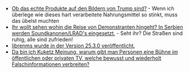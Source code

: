 * [Ob das echte Produkte auf den Bildern von Trump sind?](https://blog.fefe.de/?ts=9929d876) - Wenn ich überlege wie dieses hart verarbeitete Nahrungsmittel so stinkt, muss das übelst muchten
* [Ihr wollt sehen wohin die Reise von Demonstranten hingeht? In Serbien werden Soundkanonen/LRAD's eingesetzt.](https://blog.fefe.de/?ts=9928558f) - Seht ihr? Die Straßen sind ruhig, alle sind zufrieden!
* [librenms wurde in der Version 25.3.0 veröffentlicht.](https://github.com/librenms/librenms/releases/tag/25.3.0)
* [Da bin ich Kuketz Meinung, warum gibt man Personen eine Bühne im öffentlichen oder privaten TV, welche bewusst und wiederholt Falschinformationen verbreiten?](https://www.kuketz-blog.de/keine-buehne-fuer-desinformation-warum-talkshows-verantwortung-uebernehmen-muessen/)
